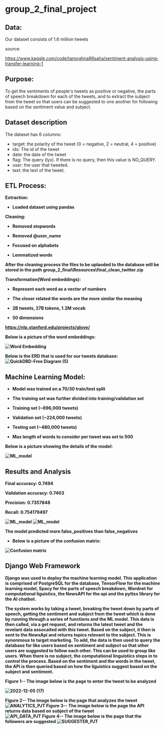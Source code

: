 # group_2_final_project

## Data:

Our dataset consists of 1.6 million tweets

source: 

https://www.kaggle.com/code/tamoghna96saha/sentiment-analysis-using-transfer-learning-1


## Purpose:

To get the sentiments of people's tweets as positive or negative, the parts of speech breakdown for each of the tweets, and to extract the subject from the tweet so that users can be suggested to one another for following based on the sentiment value and subject. 

## Dataset description
The dataset has 6 columns:
- target: the polarity of the tweet (0 = negative, 2 = neutral, 4 = positive)
- ids: The id of the tweet 
- date: the date of the tweet 
- flag: The query (lyx). If there is no query, then this value is NO_QUERY.
- user: the user that tweeted.
- text: the text of the tweet.

## ETL Process:
<b>Extraction:

- Loaded dataset using pandas

<b>Cleaning:

- Removed stopwords

- Removed @user_name

- Focused on alphabets

- Lemmatized words
	

After the cleaning process the files to be uplaoded to the database will be stored in the path group_2_final\Resources\final_clean_twitter.zip

<b>Transformation(Word embeddings):

- Represent each word as a vector of numbers

- The closer related the words are the more similar the meaning

- 2B tweets, 27B tokens, 1.2M vocab

- 50 dimensions

https://nlp.stanford.edu/projects/glove/

Below is a picture of the word embeddings:

![Word Embedding](images/word_embedding.jpg)
	

Below is the ERD that is used for our tweets database:
![QuickDBD-Free Diagram (5)](https://user-images.githubusercontent.com/94792982/205812766-97767ff0-9583-4397-84e9-83a5cb16e65f.png)



	



## Machine Learning Model:

- Model was trained on a 70/30 train/test split

- The training set was further divided into training/validation set

- Training set (~896,000 tweets)

- Validation set (~224,000 tweets)

- Testing set (~480,000 tweets)

- Max length of words to consider per tweet was set to 500


Below is a picture showing the details of the model:

![ML_model](images/ML_model.jpg)

## Results and Analysis

<b>Final accuracy: 0.7494	 

<b>Validation accuracy: 0.7403 

<b>Precision: 0.7357848    

<b>Recall: 0.754179497

![ML_model](images/model_acc.jpg)	![ML_model](images/model_loss.jpg)

The model predicted more <b>false_positives than <b>false_negatives

- Below is a picture of the confusion matrix:

![Confusion matrix](images/conf_mat.png)


## Django Web Framework 

Django was used to deploy the machine learning model. This application is comprised of PostgreSQL for the database, TensorFlow for the machine learning model, Spacy for the parts of speech breakdown, Wordnet for computational liguistics, the NewsAPI for the api and the pyttsx library for the AI chatbot. 

The system works by taking a tweet, breaking the tweet down by parts of speech, getting the sentiment and subject from the tweet which is done by running through a series of functions and the ML model. This data is then called, via a get request, and returns the latest tweet and the revelant data assocaited with this tweet. Based on the subject, it then is sent to the NewsApi and returns topics relevant to the subject. This is synonmous to target marketing. To add, the data is then used to query the database for like users based on sentiment and subject so that other users are suggested to follow each other. This can be used to group like users. When there is no subject, the computational linguistics steps in to control the process. Based on the sentiment and the words in the tweet, the APi is then queried based on how the liguistics suggest based on the subject and sentiment. 
	
Figure 1-- The image below is the page to enter the tweet to be analyzed



![2022-12-05 (17)](https://user-images.githubusercontent.com/94792982/205812601-cf0bc4b3-0a2e-4da0-95ea-07bb0b33d50f.png)

Figure 2-- The image below is the page that analyzes the tweet
![ANALYTICS_PJT](https://user-images.githubusercontent.com/94792982/205812625-0f8997b7-420d-492a-931d-542d5da70972.png)
Figure 3-- The image below is the page the API returns data based on subject of the tweet	
![API_DATA_PJT](https://user-images.githubusercontent.com/94792982/205812645-6f5c0573-89d0-4494-9bf1-2b0b6a20e3be.png)
Figure 4-- The image below is the page that the followers are suggested	
![SUGGESTER_PJT](https://user-images.githubusercontent.com/94792982/205812664-219807d4-16e5-49b0-be59-1a9c9c31bfa7.png)

	
